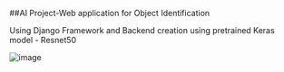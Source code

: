 ##AI Project-Web application for Object Identification

Using Django Framework and Backend creation using pretrained Keras model - Resnet50



![image](https://user-images.githubusercontent.com/65455645/101255828-26504d00-3745-11eb-8d59-1b79d1997f82.png)


